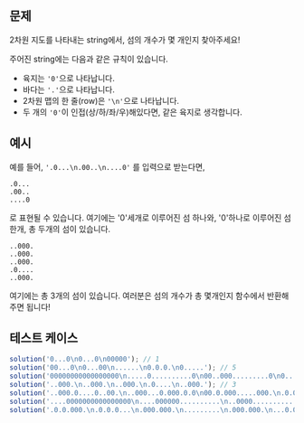 ## 문제

2차원 지도를 나타내는 string에서, 섬의 개수가 몇 개인지 찾아주세요!

주어진 string에는 다음과 같은 규칙이 있습니다.

- 육지는 `'0'`으로 나타납니다.
- 바다는 `'.'`으로 나타납니다.
- 2차원 맵의 한 줄(row)은 `'\n'`으로 나타납니다.
- 두 개의 `'0'`이 인접(상/하/좌/우)해있다면, 같은 육지로 생각합니다.

## 예시

예를 들어,
`'.0...\n.00..\n....0'` 를 입력으로 받는다면,

```
.0...
.00..
....0
```

로 표현될 수 있습니다. 여기에는 '0'세개로 이루어진 섬 하나와, '0'하나로 이루어진 섬한개, 총 두개의 섬이 있습니다.

```
..000.
..000.
..000.
.0....
..000.
```

여기에는 총 3개의 섬이 있습니다. 여러분은 섬의 개수가 총 몇개인지 함수에서 반환해주면 됩니다!

## 테스트 케이스
```js
solution('0...0\n0...0\n00000'); // 1
solution('00...0\n0...00\n......\n0.0.0.\n0.....'); // 5
solution('00000000000000000\n.....0..........0\n00..000.........0\n0...0...........0\n0...0...........0\n00000000000000000'); // 1
solution('..000.\n..000.\n..000.\n.0....\n..000.'); // 3
solution('..000.0....0..00.\n..000...0.000.0.0\n00.0.000.....000.\n.0.00.0.000.0....\n..0000..0....000.'); // 11
solution('....0000000000000000\n....000000..........\n..0000...........0..\n....000.........00..\n.0000...........0...\n....................\n..00000000000000....\n....0000000.........\n......00............\n.00000.......0......\n.0000........0......\n.000000...0000000...\n...0000000......0000') // 5
solution('.0.0.000.\n.0.0.0...\n.000.000.\n.........\n.000.000.\n...0.0.0.\n.000.0.0.\n.........'); // 4
```
